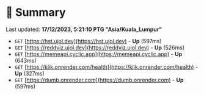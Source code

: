 # 📖 Summary
Last updated: **17/12/2023, 5:21:10 PTG "Asia/Kuala_Lumpur"**

- `GET` [https://hst.ujol.dev](https://hst.ujol.dev) - **Up** (597ms)
- `GET` [https://reddviz.ujol.dev](https://reddviz.ujol.dev) - **Up** (526ms)
- `GET` [https://memeapi.cyclic.app](https://memeapi.cyclic.app) - **Up** (643ms)
- `GET` [https://klik.onrender.com/health](https://klik.onrender.com/health) - **Up** (327ms)
- `GET` [https://dumb.onrender.com](https://dumb.onrender.com) - **Up** (597ms)
